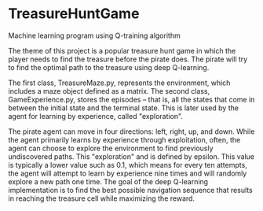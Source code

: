 # TreasureHuntGame
Machine learning program using Q-training algorithm

The theme of this project is a popular treasure hunt game in which the player needs to find the treasure before the pirate does. The pirate will try to find the optimal path to the treasure using deep Q-learning. 

The first class, TreasureMaze.py, represents the environment, which includes a maze object defined as a matrix. The second class, GameExperience.py, stores the episodes – that is, all the states that come in between the initial state and the terminal state. This is later used by the agent for learning by experience, called "exploration". 

The pirate agent can move in four directions: left, right, up, and down. While the agent primarily learns by experience through exploitation, often, the agent can choose to explore the environment to find previously undiscovered paths. This "exploration" and is defined by epsilon. This value is typically a lower value such as 0.1, which means for every ten attempts, the agent will attempt to learn by experience nine times and will randomly explore a new path one time. The goal of the deep Q-learning implementation is to find the best possible navigation sequence that results in reaching the treasure cell while maximizing the reward.
